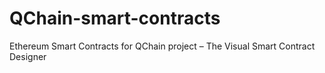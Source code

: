 # QChain-smart-contracts
Ethereum Smart Contracts for QChain project – The Visual Smart Contract Designer
